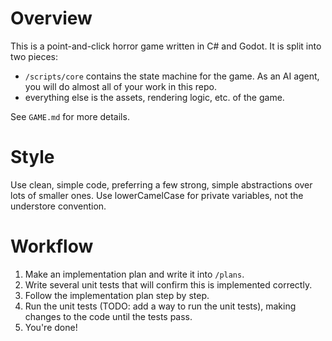 # Overview

This is a point-and-click horror game written in C# and Godot. It is split into two pieces:
 - `/scripts/core` contains the state machine for the game. As an AI agent, you will do almost
 all of your work in this repo.
 - everything else is the assets, rendering logic, etc. of the game.

See `GAME.md` for more details.

# Style

Use clean, simple code, preferring a few strong, simple abstractions over lots of smaller ones.
Use lowerCamelCase for private variables, not the understore convention.

# Workflow

1. Make an implementation plan and write it into `/plans`.
2. Write several unit tests that will confirm this is implemented correctly.
3. Follow the implementation plan step by step.
4. Run the unit tests (TODO: add a way to run the unit tests), making changes to the code until the tests pass.
5. You're done!